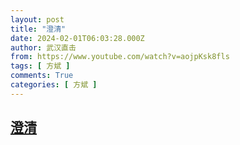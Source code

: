 ```yaml
---
layout: post
title: "澄清"
date: 2024-02-01T06:03:28.000Z
author: 武汉直击
from: https://www.youtube.com/watch?v=aojpKsk8fls
tags: [ 方斌 ]
comments: True
categories: [ 方斌 ]
---
```

<!--1706767408000-->
[澄清](https://www.youtube.com/watch?v=aojpKsk8fls)
------

<div>

</div>
